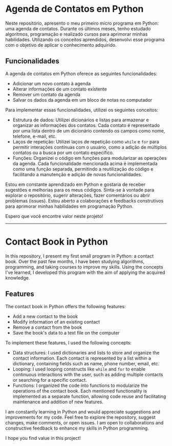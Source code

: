# Agenda de Contatos em Python

Neste repositório, apresento o meu primeiro micro programa em Python: uma agenda de contatos. Durante os últimos meses, tenho estudado algoritmos, programação e realizado cursos para aprimorar minhas habilidades. Utilizando os conceitos aprendidos, desenvolvi esse programa com o objetivo de aplicar o conhecimento adquirido.

## Funcionalidades

A agenda de contatos em Python oferece as seguintes funcionalidades:

- Adicionar um novo contato à agenda
- Alterar informações de um contato existente
- Remover um contato da agenda
- Salvar os dados da agenda em um bloco de notas no computador

Para implementar essas funcionalidades, utilizei os seguintes conceitos:

- Estrutura de dados: Utilizei dicionários e listas para armazenar e organizar as informações dos contatos. Cada contato é representado por uma lista dentro de um dicionário contendo os campos como nome, telefone, e-mail, etc.
- Laços de repetição: Utilizei laços de repetição como `while` e `for` para permitir interações contínuas com o usuário, como a adição de múltiplos contatos ou a busca por um contato específico.
- Funções: Organizei o código em funções para modularizar as operações da agenda. Cada funcionalidade mencionada acima é implementada como uma função separada, permitindo a reutilização do código e facilitando a manutenção e adição de novas funcionalidades.

Estou em constante aprendizado em Python e gostaria de receber sugestões e melhorias para os meus códigos. Sinta-se à vontade para explorar o repositório, sugerir alterações, fazer comentários ou abrir problemas (issues). Estou aberto a colaborações e feedbacks construtivos para aprimorar minhas habilidades em programação Python.

Espero que você encontre valor neste projeto!

-----------------------------------------------------------------------------------------------------------------------------------------

# Contact Book in Python

In this repository, I present my first small program in Python: a contact book. Over the past few months, I have been studying algorithms, programming, and taking courses to improve my skills. Using the concepts I've learned, I developed this program with the aim of applying the acquired knowledge.

## Features

The contact book in Python offers the following features:

- Add a new contact to the book
- Modify information of an existing contact
- Remove a contact from the book
- Save the book's data to a text file on the computer

To implement these features, I used the following concepts:

- Data structures: I used dictionaries and lists to store and organize the contact information. Each contact is represented by a list within a dictionary, containing fields such as name, phone number, email, etc.
- Looping: I used looping constructs like `while` and `for` to enable continuous interactions with the user, such as adding multiple contacts or searching for a specific contact.
- Functions: I organized the code into functions to modularize the operations of the contact book. Each mentioned functionality is implemented as a separate function, allowing code reuse and facilitating maintenance and addition of new features.

I am constantly learning in Python and would appreciate suggestions and improvements for my code. Feel free to explore the repository, suggest changes, make comments, or open issues. I am open to collaborations and constructive feedback to enhance my skills in Python programming.

I hope you find value in this project!
